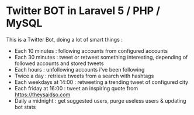 # Twitter BOT in Laravel 5 / PHP / MySQL

This is a Twitter Bot, doing a lot of smart things :

- Each 10 minutes : following accounts from configured accounts
- Each 30 minutes : tweet or retweet something interesting, depending of followed accounts and stored tweets
- Each hours : unfollowing accounts i've been following
- Twice a day : retrieve tweets from a search with hashtags
- Each weekdays at 14:00 : retweeting a trending tweet of configured city
- Each friday at 16:00 : tweet an inspiring quote from https://theysaidso.com
- Daily a midnight : get suggested users, purge useless users & updating bot stats